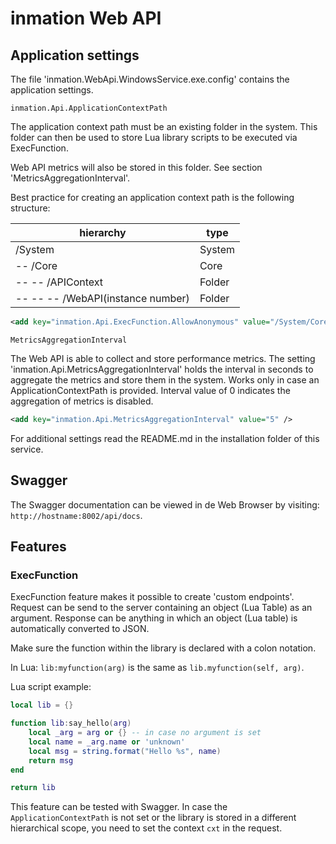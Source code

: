 # inmation Web API

## Application settings

The file 'inmation.WebApi.WindowsService.exe.config' contains the application settings.

`inmation.Api.ApplicationContextPath`

The application context path must be an existing folder in the system. This folder can then be used to store Lua library scripts to be executed via ExecFunction.

Web API metrics will also be stored in this folder. See section 'MetricsAggregationInterval'.

Best practice for creating an application context path is the following structure:

hierarchy | type
--------- | ----
/System | System
-- /Core | Core
-- -- /APIContext | Folder
-- -- -- /WebAPI(instance number) | Folder

```xml
<add key="inmation.Api.ExecFunction.AllowAnonymous" value="/System/Core/APIContext/WebAPI01" />
```

`MetricsAggregationInterval`

The Web API is able to collect and store performance metrics. The setting 'inmation.Api.MetricsAggregationInterval' holds the interval in seconds to aggregate the metrics and store them in the system. Works only in case an ApplicationContextPath is provided. Interval value of 0 indicates the aggregation of metrics is disabled.

```xml
<add key="inmation.Api.MetricsAggregationInterval" value="5" />
```

For additional settings read the README.md in the installation folder of this service.

## Swagger

The Swagger documentation can be viewed in de Web Browser by visiting: `http://hostname:8002/api/docs`.

## Features

### ExecFunction

ExecFunction feature makes it possible to create 'custom endpoints'. Request can be send to the server containing an object (Lua Table) as an argument. Response can be anything in which an object (Lua table) is automatically converted to JSON.

Make sure the function within the library is declared with a colon notation.

In Lua: `lib:myfunction(arg)` is the same as `lib.myfunction(self, arg)`.

Lua script example:

```lua
local lib = {}

function lib:say_hello(arg)
    local _arg = arg or {} -- in case no argument is set
    local name = _arg.name or 'unknown'
    local msg = string.format("Hello %s", name)
    return msg
end

return lib
```

This feature can be tested with Swagger. In case the `ApplicationContextPath` is not set or the library is stored in a different hierarchical scope, you need to set the context `cxt` in the request.